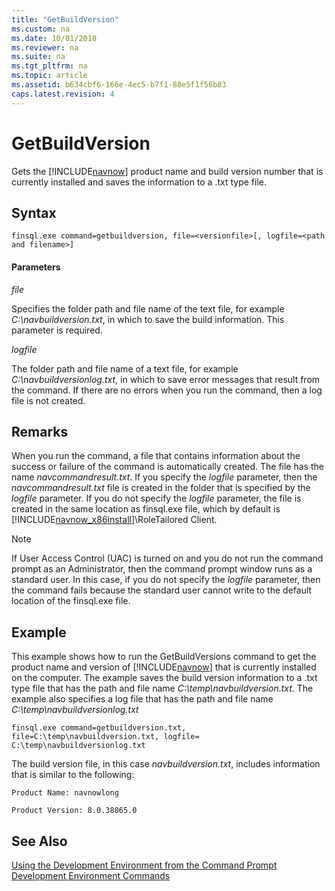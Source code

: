 ```yaml
---
title: "GetBuildVersion"
ms.custom: na
ms.date: 10/01/2018
ms.reviewer: na
ms.suite: na
ms.tgt_pltfrm: na
ms.topic: article
ms.assetid: b634cbf6-166e-4ec5-b7f1-88e5f1f56b83
caps.latest.revision: 4
---
```

# GetBuildVersion
Gets the [!INCLUDE[navnow](includes/navnow_md.md)] product name and build version number that is currently installed and saves the information to a .txt type file.  
  
## Syntax  
  
```  
finsql.exe command=getbuildversion, file=<versionfile>[, logfile=<path and filename>]  
```  
  
#### Parameters  
 *file*  
  
 Specifies the folder path and file name of the text file, for example *C:\\navbuildversion.txt*, in which to save the build information. This parameter is required.  
  
 *logfile*  
  
 The folder path and file name of a text file, for example *C:\\navbuildversionlog.txt*, in which to save error messages that result from the command. If there are no errors when you run the command, then a log file is not created.  
  
## Remarks  
 When you run the command, a file that contains information about the success or failure of the command is automatically created. The file has the name *navcommandresult.txt*. If you specify the *logfile* parameter, then the *navcommandresult.txt* file is created in the folder that is specified by the *logfile* parameter. If you do not specify the *logfile* parameter, the file is created in the same location as finsql.exe file, which by default is [!INCLUDE[navnow_x86install](includes/navnow_x86install_md.md)]\\RoleTailored Client.  
  
> [!NOTE]  
>  If User Access Control \(UAC\) is turned on and you do not run the command prompt as an Administrator, then the command prompt window runs as a standard user. In this case, if you do not specify the *logfile* parameter, then the command fails because the standard user cannot write to the default location of the finsql.exe file.  
  
## Example  
 This example shows how to run the GetBuildVersions command to get the product name and version of [!INCLUDE[navnow](includes/navnow_md.md)] that is currently installed on the computer. The example saves the build version information to a .txt type file that has the path and file name *C:\\temp\\navbuildversion.txt*. The example also specifies a log file that has the path and file name *C:\\temp\\navbuildversionlog.txt*  
  
```  
finsql.exe command=getbuildversion.txt, file=C:\temp\navbuildversion.txt, logfile= C:\temp\navbuildversionlog.txt  
```  
  
 The build version file, in this case *navbuildversion.txt*, includes information that is similar to the following:  
  
 `Product Name: navnowlong`  
  
 `Product Version: 8.0.38865.0`  
  
## See Also  
 [Using the Development Environment from the Command Prompt](Using-the-Development-Environment-from-the-Command-Prompt.md)   
 [Development Environment Commands](Development-Environment-Commands.md)
